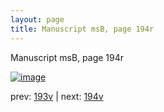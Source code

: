 ```yaml
---
layout: page
title: Manuscript msB, page 194r
---
```


Manuscript msB, page 194r

[![image](http://www.homermultitext.org/iipsrv?OBJ=IIP,1.0&FIF=/project/homer/pyramidal/deepzoom/hmt/vbbifolio/pending/vb_193v_194r.tif&WID=100&CVT=JPEG)](http://www.homermultitext.org/ict2/?urn=urn:cite2:hmt:vbbifolio.pending:vb_193v_194r)

prev:  [193v](../193v) | next:  [194v](../194v)

